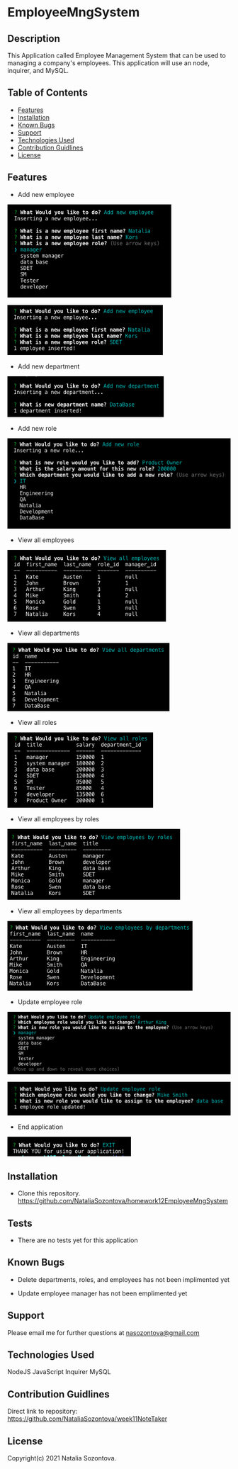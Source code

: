 # EmployeeMngSystem

## Description
This Application called Employee Management System that can be used to managing a company's employees. This application will use an node, inquirer, and MySQL.

## Table of Contents
* [Features](#features)
* [Installation](#installation)
* [Known Bugs](#known-bugs)
* [Support](#support)
* [Technologies Used](#technologies-used)
* [Contribution Guidlines](#contribution-guidlines)
* [License](#license)

## Features
* Add new employee

![Screenshot](images/addNewEmp_1.png)

![Screenshot](images/addNewEmp_2.png)

* Add new department

![Screenshot](images/addNewDep.png)

* Add new role

![Screenshot](images/addNewRole_1.png)

* View all employees

![Screenshot](images/viewEmpl.png)

* View all departments

![Screenshot](images/viewDep.png)

* View all roles

![Screenshot](/images/viewRoles.png)

* View all employees by roles

![Screenshot](images/viewEmpByRole.png)

* View all employees by departments

![Screenshot](images/viewEmpByDep.png)

* Update employee role

![Screenshot](images/updateRole_1.png)

![Screenshot](images/updateRole_2.png)

* End application

![Screenshot](images/exit.png)

## Installation 
* Clone this repository.
https://github.com/NataliaSozontova/homework12EmployeeMngSystem

## Tests

* There are no tests yet for this application

## Known Bugs
* Delete departments, roles, and employees
 has not been implimented yet

* Update employee manager has not been emplimented yet

## Support
Please email me for further questions at nasozontova@gmail.com

## Technologies Used
NodeJS
JavaScript
Inquirer
MySQL

## Contribution Guidlines
Direct link to repository: https://github.com/NataliaSozontova/week11NoteTaker

## License
Copyright(c) 2021 Natalia Sozontova.